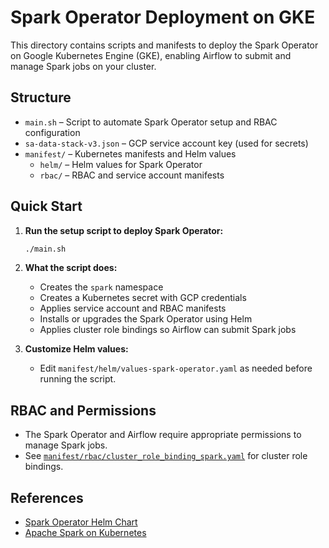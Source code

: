 # Spark Operator Deployment on GKE

This directory contains scripts and manifests to deploy the Spark Operator on Google Kubernetes Engine (GKE), enabling Airflow to submit and manage Spark jobs on your cluster.

## Structure

- `main.sh` – Script to automate Spark Operator setup and RBAC configuration
- `sa-data-stack-v3.json` – GCP service account key (used for secrets)
- `manifest/` – Kubernetes manifests and Helm values
  - `helm/` – Helm values for Spark Operator
  - `rbac/` – RBAC and service account manifests

## Quick Start

1. **Run the setup script to deploy Spark Operator:**
   ```sh
   ./main.sh
   ```

2. **What the script does:**
   - Creates the `spark` namespace
   - Creates a Kubernetes secret with GCP credentials
   - Applies service account and RBAC manifests
   - Installs or upgrades the Spark Operator using Helm
   - Applies cluster role bindings so Airflow can submit Spark jobs

3. **Customize Helm values:**
   - Edit `manifest/helm/values-spark-operator.yaml` as needed before running the script.

## RBAC and Permissions

- The Spark Operator and Airflow require appropriate permissions to manage Spark jobs.
- See [`manifest/rbac/cluster_role_binding_spark.yaml`](manifest/rbac/cluster_role_binding_spark.yaml) for cluster role bindings.

## References

- [Spark Operator Helm Chart](https://github.com/GoogleCloudPlatform/spark-on-k8s-operator)
- [Apache Spark on Kubernetes](https://spark.apache.org/docs/latest/running-on-kubernetes.html)